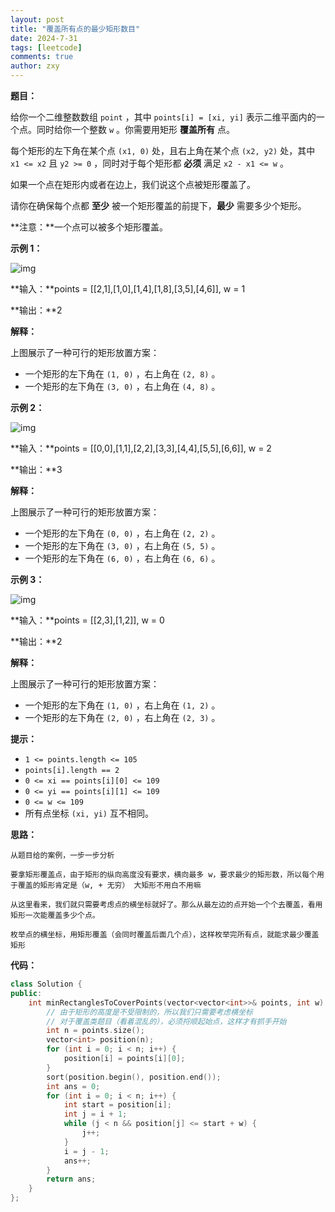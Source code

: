 ```yaml
---
layout: post
title: "覆盖所有点的最少矩形数目"
date: 2024-7-31
tags: [leetcode]
comments: true
author: zxy
---
```


**题目：**

给你一个二维整数数组 `point` ，其中 `points[i] = [xi, yi]` 表示二维平面内的一个点。同时给你一个整数 `w` 。你需要用矩形 **覆盖所有** 点。

每个矩形的左下角在某个点 `(x1, 0)` 处，且右上角在某个点 `(x2, y2)` 处，其中 `x1 <= x2` 且 `y2 >= 0` ，同时对于每个矩形都 **必须** 满足 `x2 - x1 <= w` 。

如果一个点在矩形内或者在边上，我们说这个点被矩形覆盖了。

请你在确保每个点都 **至少** 被一个矩形覆盖的前提下，**最少** 需要多少个矩形。

**注意：**一个点可以被多个矩形覆盖。

**示例 1：**

![img](https://assets.leetcode.com/uploads/2024/03/04/screenshot-from-2024-03-04-20-33-05.png)

**输入：**points = [[2,1],[1,0],[1,4],[1,8],[3,5],[4,6]], w = 1

**输出：**2

**解释：**

上图展示了一种可行的矩形放置方案：

- 一个矩形的左下角在 `(1, 0)` ，右上角在 `(2, 8)` 。
- 一个矩形的左下角在 `(3, 0)` ，右上角在 `(4, 8)` 。

**示例 2：**

![img](https://assets.leetcode.com/uploads/2024/03/04/screenshot-from-2024-03-04-18-59-12.png)

**输入：**points = [[0,0],[1,1],[2,2],[3,3],[4,4],[5,5],[6,6]], w = 2

**输出：**3

**解释：**

上图展示了一种可行的矩形放置方案：

- 一个矩形的左下角在 `(0, 0)` ，右上角在 `(2, 2)` 。
- 一个矩形的左下角在 `(3, 0)` ，右上角在 `(5, 5)` 。
- 一个矩形的左下角在 `(6, 0)` ，右上角在 `(6, 6)` 。

**示例 3：**

![img](https://assets.leetcode.com/uploads/2024/03/04/screenshot-from-2024-03-04-20-24-03.png)

**输入：**points = [[2,3],[1,2]], w = 0

**输出：**2

**解释：**

上图展示了一种可行的矩形放置方案：

- 一个矩形的左下角在 `(1, 0)` ，右上角在 `(1, 2)` 。
- 一个矩形的左下角在 `(2, 0)` ，右上角在 `(2, 3)` 。

**提示：**

- `1 <= points.length <= 105`
- `points[i].length == 2`
- `0 <= xi == points[i][0] <= 109`
- `0 <= yi == points[i][1] <= 109`
- `0 <= w <= 109`
- 所有点坐标 `(xi, yi)` 互不相同。

**思路：**

```
从题目给的案例，一步一步分析

要拿矩形覆盖点，由于矩形的纵向高度没有要求，横向最多 w，要求最少的矩形数，所以每个用于覆盖的矩形肯定是（w, + 无穷） 大矩形不用白不用嘛

从这里看来，我们就只需要考虑点的横坐标就好了。那么从最左边的点开始一个个去覆盖，看用矩形一次能覆盖多少个点。

枚举点的横坐标，用矩形覆盖（会同时覆盖后面几个点），这样枚举完所有点，就能求最少覆盖矩形
```

**代码：**

```cpp
class Solution {
public:
    int minRectanglesToCoverPoints(vector<vector<int>>& points, int w) {
        // 由于矩形的高度是不受限制的，所以我们只需要考虑横坐标
        // 对于覆盖类题目（看着混乱的），必须捋顺起始点，这样才有抓手开始
        int n = points.size();
        vector<int> position(n);
        for (int i = 0; i < n; i++) {
            position[i] = points[i][0];
        }
        sort(position.begin(), position.end());
        int ans = 0;
        for (int i = 0; i < n; i++) {
            int start = position[i];
            int j = i + 1;
            while (j < n && position[j] <= start + w) {
                j++;
            }
            i = j - 1;
            ans++;
        }
        return ans;
    }
};
```



